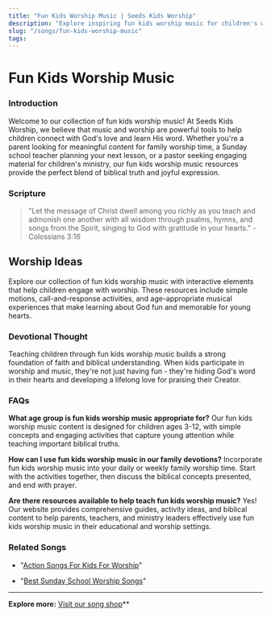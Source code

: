 ```yaml
---
title: "Fun Kids Worship Music | Seeds Kids Worship"
description: "Explore inspiring fun kids worship music for children's worship and faith development. Biblical music resources for families and ministry."
slug: "/songs/fun-kids-worship-music"
tags:
---
```


# Fun Kids Worship Music

### Introduction

Welcome to our collection of fun kids worship music! At Seeds Kids Worship, we believe that music and worship are powerful tools to help children connect with God's love and learn His word. Whether you're a parent looking for meaningful content for family worship time, a Sunday school teacher planning your next lesson, or a pastor seeking engaging material for children's ministry, our fun kids worship music resources provide the perfect blend of biblical truth and joyful expression.

### Scripture

> "Let the message of Christ dwell among you richly as you teach and admonish one another with all wisdom through psalms, hymns, and songs from the Spirit, singing to God with gratitude in your hearts." - Colossians 3:16

## Worship Ideas

Explore our collection of fun kids worship music with interactive elements that help children engage with worship. These resources include simple motions, call-and-response activities, and age-appropriate musical experiences that make learning about God fun and memorable for young hearts.

### Devotional Thought

Teaching children through fun kids worship music builds a strong foundation of faith and biblical understanding. When kids participate in worship and music, they're not just having fun - they're hiding God's word in their hearts and developing a lifelong love for praising their Creator.

### FAQs

**What age group is fun kids worship music appropriate for?**
Our fun kids worship music content is designed for children ages 3-12, with simple concepts and engaging activities that capture young attention while teaching important biblical truths.

**How can I use fun kids worship music in our family devotions?**
Incorporate fun kids worship music into your daily or weekly family worship time. Start with the activities together, then discuss the biblical concepts presented, and end with prayer.

**Are there resources available to help teach fun kids worship music?**
Yes! Our website provides comprehensive guides, activity ideas, and biblical content to help parents, teachers, and ministry leaders effectively use fun kids worship music in their educational and worship settings.

### Related Songs

- "[Action Songs For Kids For Worship](/songs/action-songs-for-kids-for-worship/)"

- "[Best Sunday School Worship Songs](/songs/best-sunday-school-worship-songs/)"

---

**Explore more:** [Visit our song shop](https://seedskidsworship.com/shop)**

<!-- Schema Markup -->
<script type="application/ld+json">
{
  "@context": "https://schema.org",
  "@type": "MusicRecording",
  "name": "Fun Kids Worship Music",
  "byArtist": {
    "@type": "MusicGroup",
    "name": "Seeds Kids Worship"
  },
  "isFamilyFriendly": true,
  "url": "https://seedskidsworship.com/songs/fun-kids-worship-music/"
}
</script>